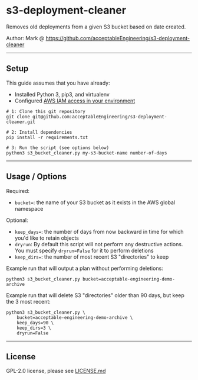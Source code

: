 # s3-deployment-cleaner
Removes old deployments from a given S3 bucket based on date created.

Author: Mark @ https://github.com/acceptableEngineering/s3-deployment-cleaner

---

## Setup
This guide assumes that you have already:
- Installed Python 3, pip3, and virtualenv
- Configured [AWS IAM access in your environment](https://docs.aws.amazon.com/cli/latest/userguide/cli-configure-files.html)

```
# 1: Clone this git repository
git clone git@github.com:acceptableEngineering/s3-deployment-cleaner.git

# 2: Install dependencies
pip install -r requirements.txt

# 3: Run the script (see options below)
python3 s3_bucket_cleaner.py my-s3-bucket-name number-of-days
```
---

## Usage / Options
Required:
- `bucket=`: the name of your S3 bucket as it exists in the AWS global namespace

Optional:
- `keep_days=`: the number of days from now backward in time for which you'd like to retain objects
- `dryrun`: By default this script will not perform any destructive actions. You must specify `dryrun=False` for it to perform deletions
- `keep_dirs=`: the number of most recent S3 "directories" to keep

Example run that will output a plan without performing deletions:
```
python3 s3_bucket_cleaner.py bucket=acceptable-engineering-demo-archive
```

Example run that will delete S3 "directories" older than 90 days, but keep the 3 most recent:
```
python3 s3_bucket_cleaner.py \
    bucket=acceptable-engineering-demo-archive \
    keep_days=90 \
    keep_dirs=3 \
    dryrun=False
```

---

## License
GPL-2.0 license, please see [LICENSE.md](https://github.com/acceptableEngineering/s3-deployment-cleaner/blob/main/LICENSE.md)
